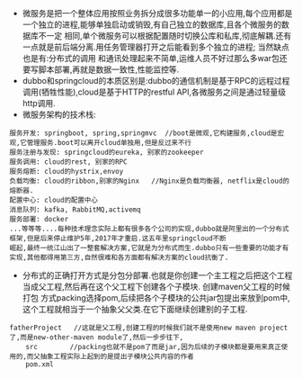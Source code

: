 * 微服务是把一个整体应用按照业务拆分成很多功能单一的小应用,每个应用都是一个独立的进程,能够单独启动或销毁,有自己独立的数据库,且各个微服务的数据库不一定
相同,单个微服务可以根据配置随时切换公库和私库,彻底解耦.还有一点就是前后端分离.用任务管理器打开之后能看到多个独立的进程; 当然缺点也是有:分布式的调用
和通讯处理起来不简单,运维人员不好过那么多war包还要写脚本部署,再就是数据一致性,性能监控等.
* dubbo和springcloud的本质区别是:dubbo的通信机制是基于RPC的远程过程调用(牺牲性能),cloud是基于HTTP的restful API,各微服务之间是通过轻量级http调用.
* 微服务架构的技术栈:
```
服务开发: springboot, spring,springmvc  //boot是微观,它构建服务,cloud是宏观,它管理服务.boot可以离开cloud单独用,但是反过来不行
服务注册与发现: springcloud的eureka, 别家的zookeeper
服务调用: cloud的rest, 别家的RPC
服务熔断: cloud的hystrix,envoy
负载均衡: cloud的ribbon,别家的Nginx   //Nginx是负载均衡器, netflix是cloud的熔断器.
配置中心: cloud的配置中心
消息队列: kafka, RabbitMQ,activemq 
服务部署: docker              
...等等等....每种技术理念实际上都有很多各个公司的实现,dubbo就是阿里出的一个分布式框架,但是后来停止维护5年,2017年才重启.这五年里springcloud不断
崛起,最终一统江山出了一整套解决方案,它就是为分布式而生.dubbo只有一些重要的功能才有实现,其他都得用第三方,自然很难和各方面都有解决方案的cloud抗衡了.
```
* 分布式的正确打开方式是分包分部署.也就是你创建一个主工程之后把这个工程当成父工程,然后再在这个父工程下创建各个子模块. 创建maven父工程的时候打包
方式packing选择pom,后续把各个子模块的公共jar包提出来放到pom中,这个工程就相当于一个抽象父父类.在它下面继续创建别的子工程.
```
fatherProject   //这就是父工程,创建工程的时候我们就不是使用new maven project了,而是new-other-maven module了,然后一步步往下,
    src        //packing也就不是pom了而是jar,因为后续的子模块都是要用来真正使用的,而父抽象工程实际上起到的是提出子模块公共内容的作者
    pom.xml
```

